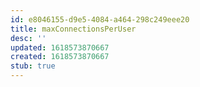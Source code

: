 ```yaml
---
id: e8046155-d9e5-4084-a464-298c249eee20
title: maxConnectionsPerUser
desc: ''
updated: 1618573870667
created: 1618573870667
stub: true
---
```


